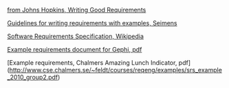 [from Johns Hopkins, Writing Good Requirements](https://ep.jhu.edu/about-us/news-and-media/writing-good-requirements-checklists)

[Guidelines for writing requirements with examples, Seimens](https://www.researchgate.net/publication/284173600_Guidelines_for_Good_Requirements_Writing_with_Examples)

[Software Requirements Specification, Wikipedia](https://en.wikipedia.org/wiki/Software_requirements_specification)

[Example requirements document for Gephi, pdf](https://gephi.org/users/gephi_srs_document.pdf)

[Example requirements, Chalmers Amazing Lunch Indicator, pdf] (http://www.cse.chalmers.se/~feldt/courses/reqeng/examples/srs_example_2010_group2.pdf)
